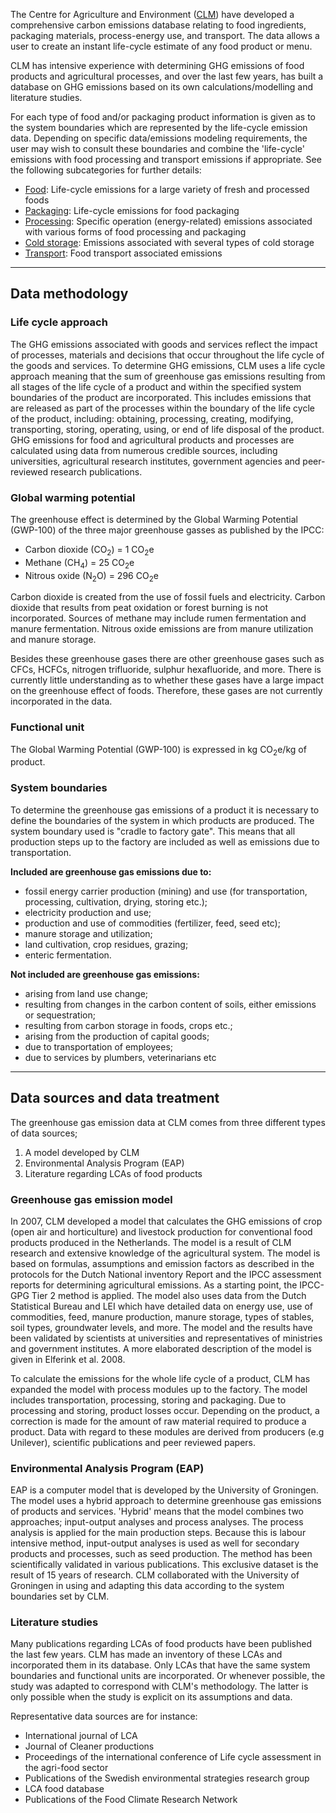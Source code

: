 The Centre for Agriculture and Environment
([CLM](http://www.clm.nl/index_eng.php?)) have developed a comprehensive
carbon emissions database relating to food ingredients, packaging
materials, process-energy use, and transport. The data allows a user to
create an instant life-cycle estimate of any food product or menu.

CLM has intensive experience with determining GHG emissions of food
products and agricultural processes, and over the last few years, has
built a database on GHG emissions based on its own
calculations/modelling and literature studies.

For each type of food and/or packaging product information is given as
to the system boundaries which are represented by the life-cycle
emission data. Depending on specific data/emissions modeling
requirements, the user may wish to consult these boundaries and combine
the 'life-cycle' emissions with food processing and transport emissions
if appropriate. See the following subcategories for further details:

  - [Food](CLM_food_lifecycle_emissions): Life-cycle emissions for a
    large variety of fresh and processed foods
  - [Packaging](CLM_food_packaging_lifecycle_emissions): Life-cycle
    emissions for food packaging
  - [Processing](CLM_food_processing_emissions): Specific operation
    (energy-related) emissions associated with various forms of food
    processing and packaging
  - [Cold storage](CLM_food_cold_storage_emissions): Emissions
    associated with several types of cold storage
  - [Transport](CLM_food_transportation_emissions): Food transport
    associated emissions

-----

## Data methodology

### Life cycle approach

The GHG emissions associated with goods and services reflect the impact
of processes, materials and decisions that occur throughout the life
cycle of the goods and services. To determine GHG emissions, CLM uses a
life cycle approach meaning that the sum of greenhouse gas emissions
resulting from all stages of the life cycle of a product and within the
specified system boundaries of the product are incorporated. This
includes emissions that are released as part of the processes within the
boundary of the life cycle of the product, including: obtaining,
processing, creating, modifying, transporting, storing, operating,
using, or end of life disposal of the product. GHG emissions for food
and agricultural products and processes are calculated using data from
numerous credible sources, including universities, agricultural research
institutes, government agencies and peer-reviewed research publications.

### Global warming potential

The greenhouse effect is determined by the Global Warming Potential
(GWP-100) of the three major greenhouse gasses as published by the IPCC:

  - Carbon dioxide (CO<sub>2</sub>) = 1 CO<sub>2</sub>e
  - Methane (CH<sub>4</sub>) = 25 CO<sub>2</sub>e
  - Nitrous oxide (N<sub>2</sub>O) = 296 CO<sub>2</sub>e

Carbon dioxide is created from the use of fossil fuels and electricity.
Carbon dioxide that results from peat oxidation or forest burning is not
incorporated. Sources of methane may include rumen fermentation and
manure fermentation. Nitrous oxide emissions are from manure utilization
and manure storage.

Besides these greenhouse gases there are other greenhouse gases such as
CFCs, HCFCs, nitrogen trifluoride, sulphur hexafluoride, and more. There
is currently little understanding as to whether these gases have a large
impact on the greenhouse effect of foods. Therefore, these gases are not
currently incorporated in the data.

### Functional unit

The Global Warming Potential (GWP-100) is expressed in kg CO<sub>2</sub>e/kg of
product.

### System boundaries

To determine the greenhouse gas emissions of a product it is necessary
to define the boundaries of the system in which products are produced.
The system boundary used is "cradle to factory gate". This means that
all production steps up to the factory are included as well as emissions
due to transportation.

**Included are greenhouse gas emissions due to:**

  - fossil energy carrier production (mining) and use (for
    transportation, processing, cultivation, drying, storing etc.);
  - electricity production and use;
  - production and use of commodities (fertilizer, feed, seed etc);
  - manure storage and utilization;
  - land cultivation, crop residues, grazing;
  - enteric fermentation.

**Not included are greenhouse gas emissions:**

  - arising from land use change;
  - resulting from changes in the carbon content of soils, either
    emissions or sequestration;
  - resulting from carbon storage in foods, crops etc.;
  - arising from the production of capital goods;
  - due to transportation of employees;
  - due to services by plumbers, veterinarians etc

-----

## Data sources and data treatment

The greenhouse gas emission data at CLM comes from three different types
of data sources;

1.  A model developed by CLM
2.  Environmental Analysis Program (EAP)
3.  Literature regarding LCAs of food products

### Greenhouse gas emission model

In 2007, CLM developed a model that calculates the GHG emissions of crop
(open air and horticulture) and livestock production for conventional
food products produced in the Netherlands. The model is a result of CLM
research and extensive knowledge of the agricultural system. The model
is based on formulas, assumptions and emission factors as described in
the protocols for the Dutch National inventory Report and the IPCC
assessment reports for determining agricultural emissions. As a starting
point, the IPCC-GPG Tier 2 method is applied. The model also uses data
from the Dutch Statistical Bureau and LEI which have detailed data on
energy use, use of commodities, feed, manure production, manure storage,
types of stables, soil types, groundwater levels, and more. The model
and the results have been validated by scientists at universities and
representatives of ministries and government institutes. A more
elaborated description of the model is given in Elferink et al. 2008.

To calculate the emissions for the whole life cycle of a product, CLM
has expanded the model with process modules up to the factory. The model
includes transportation, processing, storing and packaging. Due to
processing and storing, product losses occur. Depending on the product,
a correction is made for the amount of raw material required to produce
a product. Data with regard to these modules are derived from producers
(e.g Unilever), scientific publications and peer reviewed papers.

### Environmental Analysis Program (EAP)

EAP is a computer model that is developed by the University of
Groningen. The model uses a hybrid approach to determine greenhouse gas
emissions of products and services. 'Hybrid' means that the model
combines two approaches; input-output analyses and process analyses. The
process analysis is applied for the main production steps. Because this
is labour intensive method, input-output analyses is used as well for
secondary products and processes, such as seed production. The method
has been scientifically validated in various publications. This
exclusive dataset is the result of 15 years of research. CLM
collaborated with the University of Groningen in using and adapting this
data according to the system boundaries set by CLM.

### Literature studies

Many publications regarding LCAs of food products have been published
the last few years. CLM has made an inventory of these LCAs and
incorporated them in its database. Only LCAs that have the same system
boundaries and functional units are incorporated. Or whenever possible,
the study was adapted to correspond with CLM's methodology. The latter
is only possible when the study is explicit on its assumptions and data.

Representative data sources are for instance:

  - International journal of LCA
  - Journal of Cleaner productions
  - Proceedings of the international conference of Life cycle assessment
    in the agri-food sector
  - Publications of the Swedish environmental strategies research group
  - LCA food database
  - Publications of the Food Climate Research Network
